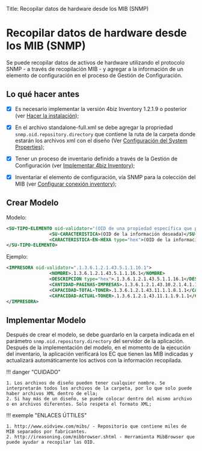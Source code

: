 Title: Recopilar datos de hardware desde los MIB (SNMP)

# Recopilar datos de hardware desde los MIB (SNMP)

Se puede recopilar datos de activos de hardware utilizando el protocolo SNMP - a través de recopilación MIB - y agregar a la información de un elemento de configuración en el proceso de Gestión de Configuración.

## Lo qué hacer antes

- [X] Es necesario implementar la versión 4biz Inventory 1.2.1.9 o posterior (ver [Hacer la instalación][1]);
- [X] En el archivo standalone-full.xml se debe agregar la propriedad `snmp.oid.repository.directory` que contiene la ruta de la carpeta donde estarán los archivos xml con el diseño (Ver [Configuración del System Properties][2]);
- [X] Tener un proceso de inventario definido a través de la Gestión de Configuración (ver [Implementar 4biz Inventory][3]);
- [X] Inventariar el elemento de configuración, vía SNMP para la colección del MIB (ver [Configurar conexión inventory][4]);


## Crear Modelo

Modelo:

```xml
<SU-TIPO-ELEMENTO oid-validator="(OID de una propiedad específica que permitirá interpretar el resto del archivo. Si no se devuelve ningún valor, no se crea el TIPO-ELEMENTO.)">
                <SU-CARACTERISTICA>(OID de la información deseada)</SU-CARACTERISTICA>
                <CARACTERISTICA-EN-HEXA type="hex">(OID de la información de que el valor devuelto debe convertirse de HEXADECIMAL)</CARACTERISTICA-EN-HEXA>
</SU-TIPO-ELEMENTO>
```

Ejemplo:

```xml
<IMPRESORA oid-validator=".1.3.6.1.2.1.43.5.1.1.16.1">
                <NOMBRE>.1.3.6.1.2.1.43.5.1.1.16.1</NOMBRE>
                <DESCRIPCION type="hex">.1.3.6.1.2.1.43.5.1.1.16.1</DESCRIPCION>
                <CANTIDAD-PAGINAS-IMPRESAS>.1.3.6.1.2.1.43.10.2.1.4.1.1</CANTIDAD-PAGINAS-IMPRESAS>
                <CAPACIDAD-TOTAL-TONER>.1.3.6.1.2.1.43.11.1.1.8.1.1</CAPACIDAD-TOTAL-TONER>
                <CAPACIDAD-ACTUAL-TONER>.1.3.6.1.2.1.43.11.1.1.9.1.1</CAPACIDAD-ACTUAL-TONER>
</IMPRESORA>
```

## Implementar Modelo

Después de crear el modelo, se debe guardarlo en la carpeta indicada en el parámetro   `snmp.oid.repository.directory` del servidor de la aplicación. Después de la implementación del modelo, en el momento de la ejecución del inventario, la aplicación verificará los EC que tienen las MIB indicadas y actualizará automáticamente los activos con la información recopilada.


!!! danger "CUIDADO"

    1. Los archivos de diseño pueden tener cualquier nombre. Se interpretarán todos los archivos de la carpeta, por lo que solo puede haber archivos XML dentro de ella;
    2. Si hay más de un diseño, se puede colocar dentro del mismo archivo o en archivos diferentes. Solo respeta el formato XML;

!!! exemple "ENLACES ÚTTILES"

    1. http://www.oidview.com/mibs/ - Repositorio que contiene miles de MIB separados por fabricantes.
    2. http://ireasoning.com/mibbrowser.shtml - Herramienta MibBrowser que puede ayudar a recopilar las OID.

[1]:/es-es/4biz-helium/get-started/installation-and-upgrade/perform-installation.html
[2]:/es-es/4biz-helium/get-started/installation-and-upgrade/perform-installation.html#configuracao-do-system-properties
[3]:/es-es/4biz-helium/additional-features/add-ons/inventory.html
[4]:/es-es/4biz-helium/processes/event/configuration/set-inventory-connection.html
